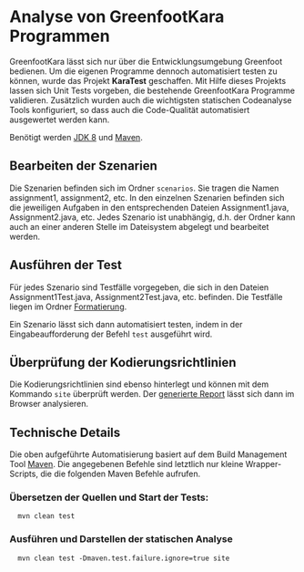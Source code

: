 Analyse von GreenfootKara Programmen
====================================

GreenfootKara lässt sich nur über die Entwicklungsumgebung Greenfoot bedienen. Um die eigenen 
Programme dennoch automatisiert testen zu können, wurde das Projekt **KaraTest** geschaffen. 
Mit Hilfe dieses Projekts lassen sich Unit Tests vorgeben, die bestehende GreenfootKara
Programme validieren. Zusätzlich wurden auch die wichtigsten statischen Codeanalyse Tools 
konfiguriert, so dass auch die Code-Qualität automatisiert ausgewertet werden kann.

Benötigt werden [JDK 8](http://www.java.com) und [Maven](http://maven.apache.org/).

## Bearbeiten der Szenarien

Die Szenarien befinden sich im Ordner `scenarios`. Sie tragen die Namen assignment1, assignment2, etc.
In den einzelnen Szenarien befinden sich die jeweiligen Aufgaben in den entsprechenden Dateien Assignment1.java,
Assignment2.java, etc. Jedes Szenario ist unabhängig, d.h. der Ordner kann auch an einer anderen Stelle im Dateisystem
abgelegt und bearbeitet werden.

## Ausführen der Test 

Für jedes Szenario sind Testfälle vorgegeben, die sich in den Dateien Assignment1Test.java, Assignment2Test.java, etc.
befinden. Die Testfälle liegen im Ordner [Formatierung](../master/src/test/java). 
 
Ein Szenario lässt sich dann automatisiert testen, indem in der Eingabeaufforderung der Befehl `test` ausgeführt wird.

## Überprüfung der Kodierungsrichtlinien 

Die Kodierungsrichtlinien sind ebenso hinterlegt und können mit dem Kommando `site` überprüft werden. 
Der [generierte Report](target/site/index.html) lässt sich dann im Browser analysieren. 

## Technische Details

Die oben aufgeführte Automatisierung basiert auf dem Build Management Tool [Maven](http://maven.apache.org/). 
Die angegebenen Befehle sind letztlich nur kleine Wrapper-Scripts, die die folgenden Maven Befehle aufrufen.

### Übersetzen der Quellen und Start der Tests:

```
  mvn clean test
```

### Ausführen und Darstellen der statischen Analyse

```
  mvn clean test -Dmaven.test.failure.ignore=true site
```
